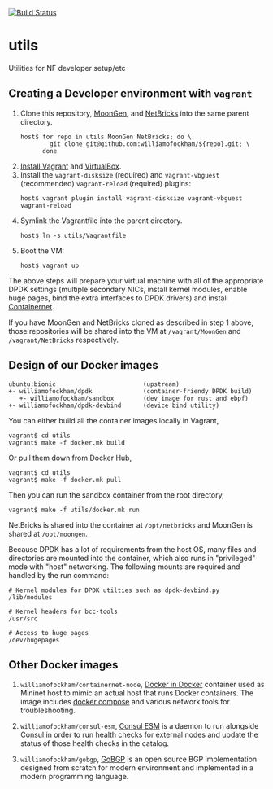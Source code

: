 [![Build Status](https://travis-ci.org/williamofockham/utils.svg?branch=master)](https://travis-ci.org/williamofockham/utils)

# utils

Utilities for NF developer setup/etc

## Creating a Developer environment with `vagrant`

1. Clone this repository, [MoonGen](//github.com/williamofockham/MoonGen), and
   [NetBricks](//github.com/williamofockham/NetBricks) into the same parent
   directory.
   ```shell
   host$ for repo in utils MoonGen NetBricks; do \
           git clone git@github.com:williamofockham/${repo}.git; \
         done
   ```
2. [Install Vagrant](https://www.vagrantup.com/docs/installation/) and
   [VirtualBox](https://www.virtualbox.org/wiki/Downloads).
3. Install the `vagrant-disksize` (required) and `vagrant-vbguest` (recommended)
   `vagrant-reload` (required) plugins:
   ```shell
   host$ vagrant plugin install vagrant-disksize vagrant-vbguest vagrant-reload
   ```
4. Symlink the Vagrantfile into the parent directory.
   ```shell
   host$ ln -s utils/Vagrantfile
   ```
4. Boot the VM:
   ```shell
   host$ vagrant up
   ```

The above steps will prepare your virtual machine with all of the appropriate DPDK settings (multiple secondary NICs, install kernel modules, enable huge pages, bind the extra interfaces to DPDK drivers) and install [Containernet](https://containernet.github.io/).

If you have MoonGen and NetBricks cloned as described in step 1 above, those repositories will be shared into the VM at `/vagrant/MoonGen` and `/vagrant/NetBricks` respectively.

## Design of our Docker images

```
ubuntu:bionic                        (upstream)
+- williamofockham/dpdk              (container-friendy DPDK build)
   +- williamofockham/sandbox        (dev image for rust and ebpf)
+- williamofockham/dpdk-devbind      (device bind utility)
```

You can either build all the container images locally in Vagrant,

```shell
vagrant$ cd utils
vagrant$ make -f docker.mk build
```

Or pull them down from Docker Hub,

```shell
vagrant$ cd utils
vagrant$ make -f docker.mk pull
```

Then you can run the sandbox container from the root directory,

```shell
vagrant$ make -f utils/docker.mk run
```

NetBricks is shared into the container at `/opt/netbricks` and MoonGen is shared at `/opt/moongen`.

Because DPDK has a lot of requirements from the host OS, many files and directories are mounted into the container, which also runs in "privileged" mode with "host" networking. The following mounts are required and handled by the run command:

```
# Kernel modules for DPDK utilties such as dpdk-devbind.py
/lib/modules

# Kernel headers for bcc-tools
/usr/src

# Access to huge pages
/dev/hugepages
```

## Other Docker images

1. `williamofockham/containernet-node`, [Docker in Docker](https://github.com/docker-library/docker/blob/65fab2cd767c10f22ee66afa919eda80dbdc8872/18.09/dind/Dockerfile) container used as Mininet host to mimic an actual host that runs Docker containers. The image includes [docker compose](https://docs.docker.com/compose/) and various network tools for troubleshooting.

1. `williamofockham/consul-esm`, [Consul ESM](https://github.com/hashicorp/consul-esm) is a daemon to run alongside Consul in order to run health checks for external nodes and update the status of those health checks in the catalog.

1. `williamofockham/gobgp`, [GoBGP](https://github.com/osrg/gobgp) is an open source BGP implementation designed from scratch for modern environment and implemented in a modern programming language.
